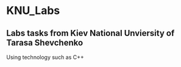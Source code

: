 # KNU_Labs
## Labs tasks from Kiev National Unviersity of Tarasa Shevchenko 

Using technology such as C++
